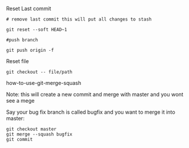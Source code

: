 Reset Last commit 

```
# remove last commit this will put all changes to stash

git reset --soft HEAD~1

#push branch

git push origin -f
```

Reset file

```
git checkout -- file/path

```

how-to-use-git-merge-squash

Note: this will create a new commit and merge with master and you wont see a mege

Say your bug fix branch is called bugfix and you want to merge it into master:

```
git checkout master
git merge --squash bugfix
git commit
```